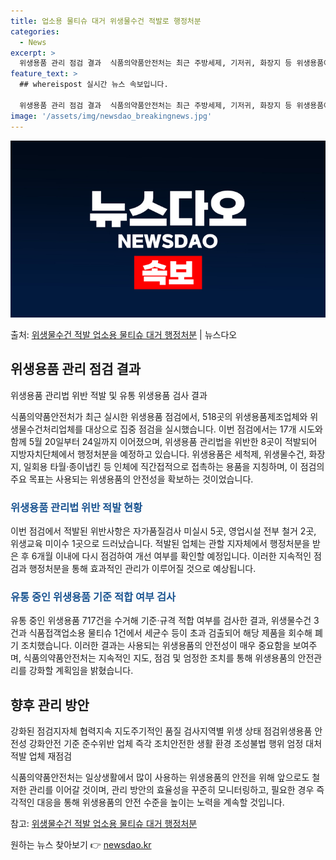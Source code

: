 ```yaml
---
title: 업소용 물티슈 대거 위생물수건 적발로 행정처분
categories:
  - News
excerpt: >
  위생용품 관리 점검 결과  식품의약품안전처는 최근 주방세제, 기저귀, 화장지 등 위생용품에 대한 안전관리 강…
feature_text: >
  ## whereispost 실시간 뉴스 속보입니다.

  위생용품 관리 점검 결과  식품의약품안전처는 최근 주방세제, 기저귀, 화장지 등 위생용품에 대한 안전관리 강…
image: '/assets/img/newsdao_breakingnews.jpg'
---
```


![뉴스다오 속보](/assets/img/newsdao_breakingnews.jpg)

<p>출처: <a href="https://newsdao.kr/4640" rel="dofollow">위생물수건 적발 업소용 물티슈 대거 행정처분</a> | 뉴스다오</p>

<h2 data-ke-size="size26">위생용품 관리 점검 결과</h2>
위생용품 관리법 위반 적발 및 유통 위생용품 검사 결과

<p data-ke-size="size16">식품의약품안전처가 최근 실시한 위생용품 점검에서, 518곳의 위생용품제조업체와 위생물수건처리업체를 대상으로 집중 점검을 실시했습니다. 이번 점검에서는 17개 시도와 함께 5월 20일부터 24일까지 이어졌으며, 위생용품 관리법을 위반한 8곳이 적발되어 지방자치단체에서 행정처분을 예정하고 있습니다. 위생용품은 세척제, 위생물수건, 화장지, 일회용 타월·종이냅킨 등 인체에 직간접적으로 접촉하는 용품을 지칭하며, 이 점검의 주요 목표는 사용되는 위생용품의 안전성을 확보하는 것이었습니다.</p>

<h3><b><span style="color: #1a5490;">위생용품 관리법 위반 적발 현황</span></b></h3>
<p data-ke-size="size16">이번 점검에서 적발된 위반사항은 자가품질검사 미실시 5곳, 영업시설 전부 철거 2곳, 위생교육 미이수 1곳으로 드러났습니다. 적발된 업체는 관할 지자체에서 행정처분을 받은 후 6개월 이내에 다시 점검하여 개선 여부를 확인할 예정입니다. 이러한 지속적인 점검과 행정처분을 통해 효과적인 관리가 이루어질 것으로 예상됩니다.</p>

<h3><b><span style="color: #1a5490;">유통 중인 위생용품 기준 적합 여부 검사</span></b></h3>
<p data-ke-size="size16">유통 중인 위생용품 717건을 수거해 기준·규격 적합 여부를 검사한 결과, 위생물수건 3건과 식품접객업소용 물티슈 1건에서 세균수 등이 초과 검출되어 해당 제품을 회수해 폐기 조치했습니다. 이러한 결과는 사용되는 위생용품의 안전성이 매우 중요함을 보여주며, 식품의약품안전처는 지속적인 지도, 점검 및 엄정한 조치를 통해 위생용품의 안전관리를 강화할 계획임을 밝혔습니다.</p>

<h2 data-ke-size="size26">향후 관리 방안</h2>
강화된 점검지자체 협력지속 지도주기적인 품질 검사지역별 위생 상태 점검위생용품 안전성 강화안전 기준 준수위반 업체 즉각 조치안전한 생활 환경 조성불법 행위 엄정 대처적발 업체 재점검

<p data-ke-size="size16">식품의약품안전처는 일상생활에서 많이 사용하는 위생용품의 안전을 위해 앞으로도 철저한 관리를 이어갈 것이며, 관리 방안의 효율성을 꾸준히 모니터링하고, 필요한 경우 즉각적인 대응을 통해 위생용품의 안전 수준을 높이는 노력을 계속할 것입니다.</p>

참고: <a href="https://newsdao.kr/4640">위생물수건 적발 업소용 물티슈 대거 행정처분</a>
 

원하는 뉴스 찾아보기 👉 <a href="https://newsdao.kr" rel="dofollow">newsdao.kr</a>


